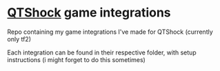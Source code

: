 # [QTShock](https://qtshock.com) game integrations
Repo containing my game integrations I've made for QTShock (currently only tf2)

Each integration can be found in their respective folder, with setup instructions (i might forget to do this sometimes)
